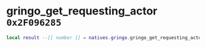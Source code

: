 # gringo_get_requesting_actor `0x2F096285`

```lua
local result --[[ number ]] = natives.gringo.gringo_get_requesting_actor()
```